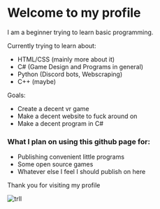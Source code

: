 # Welcome to my profile

I am a beginner trying to learn basic programming.

Currently trying to learn about:
* HTML/CSS (mainly more about it)
* C# (Game Design and Programs in general)
* Python (Discord bots, Webscraping)
* C++ (maybe)

Goals:
* Create a decent vr game
* Make a decent website to fuck around on
* Make a decent program in C#

### What I plan on using this github page for:
* Publishing convenient little programs
* Some open source games
* Whatever else I feel I should publish on here

Thank you for visiting my profile

![trll](https://cdn.discordapp.com/attachments/829708125640327248/835436576023642123/822872461245677649.png)

